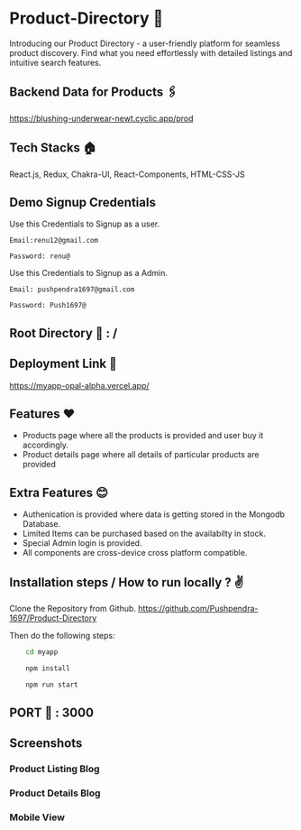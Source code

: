 # Product-Directory 🦾

Introducing our Product Directory - a user-friendly platform for seamless product discovery. Find what you need effortlessly with detailed listings and intuitive search features.

## Backend Data for Products 🖇️
https://blushing-underwear-newt.cyclic.app/prod

## Tech Stacks 🏠
React.js, Redux, Chakra-UI, React-Components, HTML-CSS-JS

## Demo Signup Credentials
Use this Credentials to Signup as a user.

``Email:renu12@gmail.com``

``Password: renu@``

Use this Credentials to Signup as a Admin.

``Email: pushpendra1697@gmail.com``

``Password: Push1697@``

## Root Directory 🏡 : /

## Deployment Link 🔗
https://myapp-opal-alpha.vercel.app/

## Features ❤️
- Products page where all the products is provided and user buy it accordingly.
- Product details page where all details of particular products are provided

## Extra Features 😊
- Authenication is provided where data is getting stored in the Mongodb Database.
- Limited Items can be purchased based on the availabilty in stock.
- Special Admin login is provided.
- All components are cross-device cross platform compatible.


## Installation steps / How to run locally ? ✌️

Clone the Repository from Github.
https://github.com/Pushpendra-1697/Product-Directory

Then do the following steps:

```bash
    cd myapp

    npm install

    npm run start
```

## PORT 🧽 : 3000

## Screenshots
### Product Listing Blog
### Product Details Blog

### Mobile View
